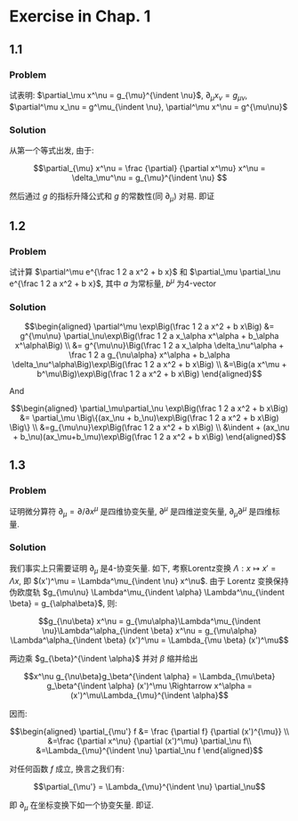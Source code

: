 # Exercise in Chap. 1

## 1.1

### Problem

试表明: $\partial_\mu x^\nu = g_{\mu}^{\indent \nu}$, $\partial_\mu x_\nu = g_{\mu\nu}$, $\partial^\mu x_\nu = g^\mu_{\indent \nu}, \partial^\mu x^\nu = g^{\mu\nu}$


### Solution

从第一个等式出发, 由于:

$$\partial_{\mu} x^\nu = \frac {\partial} {\partial x^\mu} x^\nu = \delta_\mu^\nu = g_{\mu}^{\indent \nu} $$

然后通过 $g$ 的指标升降公式和 $g$ 的常数性(同 $\partial_\mu$) 对易. 即证

## 1.2

### Problem

试计算 $\partial^\mu e^{\frac 1 2 a x^2 + b x}$ 和 $\partial_\mu \partial_\nu e^{\frac 1 2  a x^2 + b x}$, 其中 $a$ 为常标量, $b^\mu$ 为4-vector

### Solution

$$\begin{aligned}
\partial^\mu \exp\Big(\frac 1 2 a x^2 + b x\Big) &= g^{\mu\nu} \partial_\nu\exp\Big(\frac 1 2 a x_\alpha x^\alpha + b_\alpha x^\alpha\Big) \\
&= g^{\mu\nu}\Big(\frac 1 2 a x_\alpha \delta_\nu^\alpha + \frac 1 2 a g_{\nu\alpha} x^\alpha + b_\alpha \delta_\nu^\alpha\Big)\exp\Big(\frac 1 2 a x^2 + b x\Big) \\
&=\Big(a x^\mu + b^\mu\Big)\exp\Big(\frac 1 2 a x^2 + b x\Big)
\end{aligned}$$

And

$$\begin{aligned}
\partial_\mu\partial_\nu \exp\Big(\frac 1 2 a x^2 + b x\Big) &= \partial_\mu \Big\{(ax_\nu + b_\nu)\exp\Big(\frac 1 2 a x^2 + b x\Big) \Big\} \\
&=g_{\mu\nu}\exp\Big(\frac 1 2 a x^2 + b x\Big) \\
&\indent + (ax_\nu + b_\nu)(ax_\mu+b_\mu)\exp\Big(\frac 1 2 a x^2 + b x\Big)
\end{aligned}$$

## 1.3

### Problem

证明微分算符 $\partial_\mu = \partial/\partial x^\mu$ 是四维协变矢量, $\partial^\mu$ 是四维逆变矢量, $\partial_\mu \partial^\mu$ 是四维标量.

### Solution

我们事实上只需要证明 $\partial_\mu$ 是4-协变矢量. 如下, 考察Lorentz变换 $\Lambda: x\mapsto x'= \Lambda x$, 即 $(x')^\mu = \Lambda^\mu_{\indent \nu} x^\nu$. 由于 Lorentz 变换保持伪欧度轨 $g_{\mu\nu} \Lambda^\mu_{\indent \alpha} \Lambda^\nu_{\indent \beta} = g_{\alpha\beta}$, 则:

$$g_{\nu\beta} x^\nu = g_{\mu\alpha}\Lambda^\mu_{\indent \nu}\Lambda^\alpha_{\indent \beta} x^\nu = g_{\mu\alpha} \Lambda^\alpha_{\indent \beta} (x')^\mu = \Lambda_{\mu \beta} (x')^\mu$$

两边乘 $g_{\beta}^{\indent \alpha}$ 并对 $\beta$ 缩并给出

$$x^\nu g_{\nu\beta}g_\beta^{\indent \alpha} = \Lambda_{\mu\beta} g_\beta^{\indent \alpha} (x')^\mu \Rightarrow x^\alpha = (x')^\mu\Lambda_{\mu}^{\indent \alpha}$$

因而:

$$\begin{aligned}
\partial_{\mu'} f &= \frac {\partial f} {\partial (x')^{\mu}} \\
&=\frac {\partial x^\nu} {\partial (x')^\mu} \partial_\nu f\\
&=\Lambda_{\mu}^{\indent \nu} \partial_\nu f
\end{aligned}$$

对任何函数 $f$ 成立, 换言之我们有:

$$\partial_{\mu'} = \Lambda_{\mu}^{\indent \nu} \partial_\nu$$

即 $\partial_\mu$ 在坐标变换下如一个协变矢量. 即证.